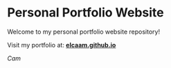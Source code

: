 # Personal Portfolio Website

Welcome to my personal portfolio website repository! 

Visit my portfolio at: **[elcaam.github.io](https://elcaam.github.io)**


*Cam*